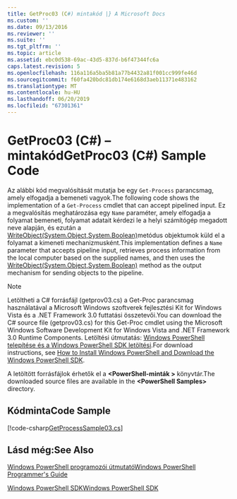 ```yaml
---
title: GetProc03 (C#) mintakód |} A Microsoft Docs
ms.custom: ''
ms.date: 09/13/2016
ms.reviewer: ''
ms.suite: ''
ms.tgt_pltfrm: ''
ms.topic: article
ms.assetid: ebc0d538-69ac-43d5-837d-b6f47344fc6a
caps.latest.revision: 5
ms.openlocfilehash: 116a116a5ba5b81a77b4432a81f001cc999fe46d
ms.sourcegitcommit: f60fa420bdc81db174e6168d3aeb11371e483162
ms.translationtype: MT
ms.contentlocale: hu-HU
ms.lasthandoff: 06/20/2019
ms.locfileid: "67301361"
---
```

# <a name="getproc03-c-sample-code"></a><span data-ttu-id="4475a-102">GetProc03 (C#) – mintakód</span><span class="sxs-lookup"><span data-stu-id="4475a-102">GetProc03 (C#) Sample Code</span></span>

<span data-ttu-id="4475a-103">Az alábbi kód megvalósítását mutatja be egy `Get-Process` parancsmag, amely elfogadja a bemeneti vagyok.</span><span class="sxs-lookup"><span data-stu-id="4475a-103">The following code shows the implementation of a `Get-Process` cmdlet that can accept pipelined input.</span></span> <span data-ttu-id="4475a-104">Ez a megvalósítás meghatározása egy `Name` paraméter, amely elfogadja a folyamat bemeneti, folyamat adatait kérdezi le a helyi számítógép megadott neve alapján, és ezután a [WriteObject(System.Object,System.Boolean)](/dotnet/api/system.management.automation.cmdlet.writeobject?view=pscore-6.2.0#System_Management_Automation_Cmdlet_WriteObject_System_Object_System_Boolean_)metódus objektumok küld el a folyamat a kimeneti mechanizmusként.</span><span class="sxs-lookup"><span data-stu-id="4475a-104">This implementation defines a `Name` parameter that accepts pipeline input, retrieves process information from the local computer based on the supplied names, and then uses the [WriteObject(System.Object,System.Boolean)](/dotnet/api/system.management.automation.cmdlet.writeobject?view=pscore-6.2.0#System_Management_Automation_Cmdlet_WriteObject_System_Object_System_Boolean_) method as the output mechanism for sending objects to the pipeline.</span></span>

> [!NOTE]
> <span data-ttu-id="4475a-105">Letöltheti a C# forrásfájl (getprov03.cs) a Get-Proc parancsmag használatával a Microsoft Windows szoftverek fejlesztési Kit for Windows Vista és a .NET Framework 3.0 futtatási összetevői.</span><span class="sxs-lookup"><span data-stu-id="4475a-105">You can download the C# source file (getprov03.cs) for this Get-Proc cmdlet using the Microsoft Windows Software Development Kit for Windows Vista and .NET Framework 3.0 Runtime Components.</span></span> <span data-ttu-id="4475a-106">Letöltési útmutatás: [Windows PowerShell telepítése és a Windows PowerShell SDK letöltési](/powershell/developer/installing-the-windows-powershell-sdk).</span><span class="sxs-lookup"><span data-stu-id="4475a-106">For download instructions, see [How to Install Windows PowerShell and Download the Windows PowerShell SDK](/powershell/developer/installing-the-windows-powershell-sdk).</span></span>
>
> <span data-ttu-id="4475a-107">A letöltött forrásfájlok érhetők el a  **\<PowerShell-minták >** könyvtár.</span><span class="sxs-lookup"><span data-stu-id="4475a-107">The downloaded source files are available in the **\<PowerShell Samples>** directory.</span></span>

## <a name="code-sample"></a><span data-ttu-id="4475a-108">Kódminta</span><span class="sxs-lookup"><span data-stu-id="4475a-108">Code Sample</span></span>

[!code-csharp[GetProcessSample03.cs](../../powershell-sdk-samples/SDK-2.0/csharp/GetProcessSample03/GetProcessSample03.cs#L11-L78 "GetProcessSample03.cs")]

## <a name="see-also"></a><span data-ttu-id="4475a-109">Lásd még:</span><span class="sxs-lookup"><span data-stu-id="4475a-109">See Also</span></span>

[<span data-ttu-id="4475a-110">Windows PowerShell programozói útmutató</span><span class="sxs-lookup"><span data-stu-id="4475a-110">Windows PowerShell Programmer's Guide</span></span>](./windows-powershell-programmer-s-guide.md)

[<span data-ttu-id="4475a-111">Windows PowerShell SDK</span><span class="sxs-lookup"><span data-stu-id="4475a-111">Windows PowerShell SDK</span></span>](../windows-powershell-reference.md)
